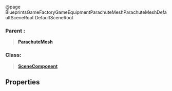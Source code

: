 @page BlueprintsGameFactoryGameEquipmentParachuteMeshParachuteMeshDefaultSceneRoot DefaultSceneRoot
### Parent :
<b><a href="_blueprints_game_factory_game_equipment_parachute_mesh_parachute_mesh.html"><blockquote>ParachuteMesh</blockquote></a></b>
### Class:
<b><a href="_class_script_scene_component.html"><blockquote>SceneComponent</blockquote></a></b>
## Properties
